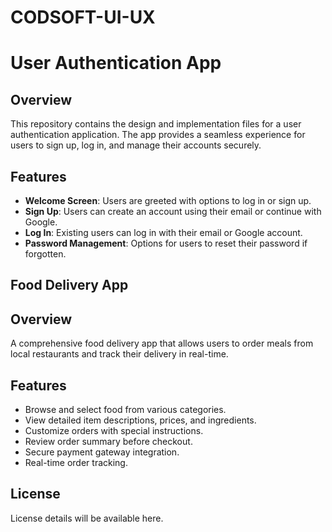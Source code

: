 # CODSOFT-UI-UX


# User Authentication App

## Overview
This repository contains the design and implementation files for a user authentication application. The app provides a seamless experience for users to sign up, log in, and manage their accounts securely.

## Features
- **Welcome Screen**: Users are greeted with options to log in or sign up.
- **Sign Up**: Users can create an account using their email or continue with Google.
- **Log In**: Existing users can log in with their email or Google account.
- **Password Management**: Options for users to reset their password if forgotten.




## Food Delivery App

## Overview
A comprehensive food delivery app that allows users to order meals from local restaurants and track their delivery in real-time.

## Features
- Browse and select food from various categories.
- View detailed item descriptions, prices, and ingredients.
- Customize orders with special instructions.
- Review order summary before checkout.
- Secure payment gateway integration.
- Real-time order tracking.


## License
License details will be available here.

